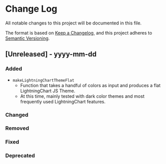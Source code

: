 # Change Log

All notable changes to this project will be documented in this file.

The format is based on [Keep a Changelog](https://keepachangelog.com/en/1.0.0/),
and this project adheres to [Semantic Versioning](https://semver.org/spec/v2.0.0.html).

## [Unreleased] - yyyy-mm-dd

### Added

- `makeLightningChartThemeFlat`
    - Function that takes a handful of colors as input and produces a flat LightningChart JS Theme.
    - At this time, mainly tested with dark color themes and most frequently used LightningChart features.

### Changed

### Removed

### Fixed

### Deprecated
